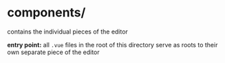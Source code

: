 #  components/

contains the individual pieces of the editor

**entry point:** all `.vue` files in the root of this directory serve as roots to their own separate piece of the editor